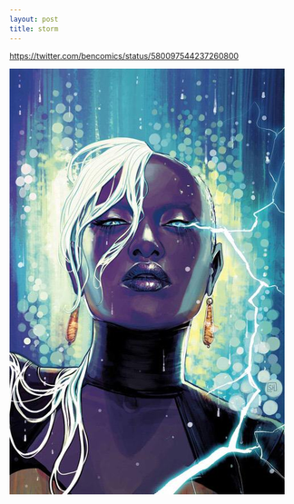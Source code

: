 ```yaml
---
layout: post
title: storm
---
```


https://twitter.com/bencomics/status/580097544237260800

![Storm as drawn by Stephanie Hans](/images/storm.jpg 'Storm as drawn by Stephanie Hans')

